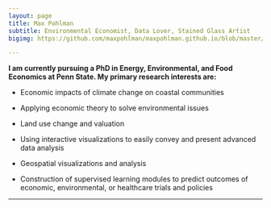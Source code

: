 ```yaml
---
layout: page
title: Max Pohlman
subtitle: Environmental Economist, Data Lover, Stained Glass Artist
bigimg: https://github.com/maxpohlman/maxpohlman.github.io/blob/master/img/stainedglass/waterlily.JPG?raw=true

---
```


**I am currently pursuing a PhD in Energy, Environmental, and Food Economics at Penn State.
 My primary research interests are:** 
 
* Economic impacts of climate change on coastal communities

* Applying economic theory to solve environmental issues

* Land use change and valuation

* Using interactive visualizations to easily convey and present advanced data analysis

* Geospatial visualizations and analysis

* Construction of supervised learning modules to predict outcomes of economic, environmental, or healthcare trials and policies

----
